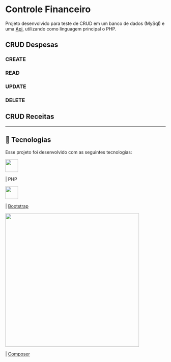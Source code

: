 # Controle Financeiro

Projeto desenvolvido para teste de CRUD em um banco de dados (MySql) e uma [Api](https://63d04fc0e52f587829afcc9f.mockapi.io/receitas), utilizando como linguagem principal o PHP.

## CRUD Despesas

### CREATE

### READ

### UPDATE

### DELETE

## CRUD Receitas
<hr/>

## 🚀 Tecnologias

Esse projeto foi desenvolvido com as seguintes tecnologias:

<div><img height="40" src="https://cdn.jsdelivr.net/gh/devicons/devicon/icons/php/php-plain.svg" /></div><p> | PHP </p>
<div><img height="40" src="https://cdn.jsdelivr.net/gh/devicons/devicon/icons/bootstrap/bootstrap-original.svg" /><p> | <a href="https://getbootstrap.com/">Bootstrap</a></p></div>
<div><img height=420" src="https://cdn.jsdelivr.net/gh/devicons/devicon/icons/composer/composer-original.svg" /><p> | <a href="https://getbootstrap.com/">Composer</a></p></div>
